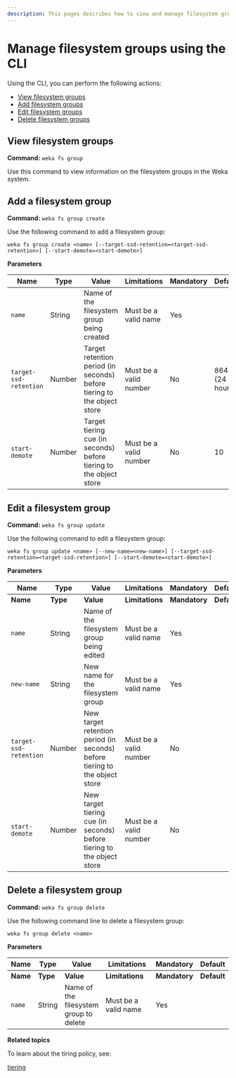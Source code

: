 ```yaml
---
description: This pages describes how to view and manage filesystem groups using the CLI.
---
```


# Manage filesystem groups using the CLI

Using the CLI, you can perform the following actions:

* [View filesystem groups](manage-filesystem-groups-using-the-cli.md#view-filesystem-groups)
* [Add filesystem groups](manage-filesystem-groups-using-the-cli.md#add-a-filesystem-group)
* [Edit filesystem groups](manage-filesystem-groups-using-the-cli.md#edit-a-filesystem-group)
* [Delete filesystem groups](manage-filesystem-groups-using-the-cli.md#delete-a-filesystem-group)

## **View filesystem groups**

**Command:** `weka fs group`

Use this command to view information on the filesystem groups in the Weka system.

## Add a filesystem group

**Command:** `weka fs group create`

Use the following command to add a filesystem group:

`weka fs group create <name> [--target-ssd-retention=<target-ssd-retention>] [--start-demote=<start-demote>]`

**Parameters**

| **Name**               | **Type** | **Value**                                                               | **Limitations**        | **Mandatory** | **Default**      |
| ---------------------- | -------- | ----------------------------------------------------------------------- | ---------------------- | ------------- | ---------------- |
| `name`                 | String   | Name of the filesystem group being created                              | Must be a valid name   | Yes           | ​                |
| `target-ssd-retention` | Number   | Target retention period (in seconds) before tiering to the object store | Must be a valid number | No            | 86400 (24 hours) |
| `start-demote`         | Number   | Target tiering cue (in seconds) before tiering to the object store      | Must be a valid number | No            | 10               |

## Edit a filesystem group

**Command:** `weka fs group update`

Use the following command to edit a filesystem group:

`weka fs group update <name> [--new-name=<new-name>] [--target-ssd-retention=<target-ssd-retention>] [--start-demote=<start-demote>]`

**Parameters**

<table data-header-hidden><thead><tr><th width="187">Name</th><th width="168">Type</th><th>Value</th><th>Limitations</th><th>Mandatory</th><th>Default</th></tr></thead><tbody><tr><td><strong>Name</strong></td><td><strong>Type</strong></td><td><strong>Value</strong></td><td><strong>Limitations</strong></td><td><strong>Mandatory</strong></td><td><strong>Default</strong></td></tr><tr><td><code>name</code></td><td>String</td><td>Name of the filesystem group being edited</td><td>Must be a valid name</td><td>Yes</td><td>​</td></tr><tr><td><code>new-name</code></td><td>String</td><td>New name for the filesystem group</td><td>Must be a valid name</td><td>Yes</td><td></td></tr><tr><td><code>target-ssd-retention</code></td><td>Number</td><td>New target retention period (in seconds) before tiering to the object store</td><td>Must be a valid number</td><td>No</td><td></td></tr><tr><td><code>start-demote</code></td><td>Number</td><td>New target tiering cue (in seconds) before tiering to the object store</td><td>Must be a valid number</td><td>No</td><td></td></tr></tbody></table>

## Delete a filesystem group

**Command:** `weka fs group delete`

Use the following command line to delete a filesystem group:

`weka fs group delete <name>`

**Parameters**

<table data-header-hidden><thead><tr><th>Name</th><th>Type</th><th>Value</th><th width="200">Limitations</th><th>Mandatory</th><th>Default</th></tr></thead><tbody><tr><td><strong>Name</strong></td><td><strong>Type</strong></td><td><strong>Value</strong></td><td><strong>Limitations</strong></td><td><strong>Mandatory</strong></td><td><strong>Default</strong></td></tr><tr><td><code>name</code></td><td>String</td><td>Name of the filesystem group to delete</td><td>Must be a valid name</td><td>Yes</td><td>​</td></tr></tbody></table>

**Related topics**

To learn about the tiring policy, see:

[tiering](../tiering/ "mention")
